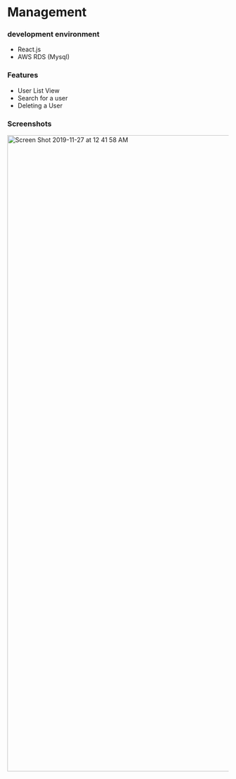 # Management

### development environment
- React.js
- AWS RDS (Mysql)


### Features
- User List View
- Search for a user
- Deleting a User


### Screenshots

<img width="1448" alt="Screen Shot 2019-11-27 at 12 41 58 AM" src="https://user-images.githubusercontent.com/33794732/69648514-d01ae980-10ae-11ea-9db7-8e1b5b41fdb0.png">

